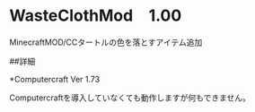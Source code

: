 # WasteClothMod　1.00
MinecraftMOD/CCタートルの色を落とすアイテム追加

##詳細

*Computercraft Ver 1.73

Computercraftを導入していなくても動作しますが何もできません。
